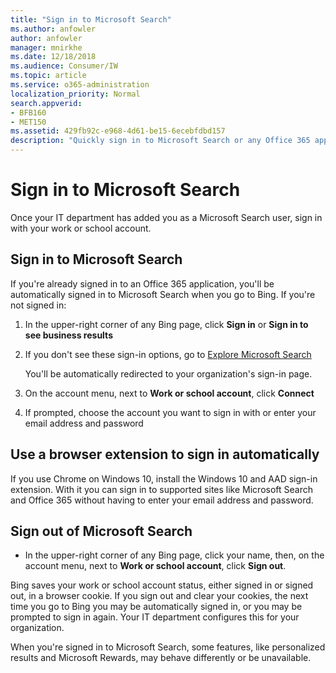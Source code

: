 ```yaml
---
title: "Sign in to Microsoft Search"
ms.author: anfowler
author: anfowler
manager: mnirkhe
ms.date: 12/18/2018
ms.audience: Consumer/IW
ms.topic: article
ms.service: o365-administration
localization_priority: Normal
search.appverid:
- BFB160
- MET150
ms.assetid: 429fb92c-e968-4d61-be15-6ecebfdbd157
description: "Quickly sign in to Microsoft Search or any Office 365 app with a work or school account"
---
```


# Sign in to Microsoft Search

Once your IT department has added you as a Microsoft Search user, sign in with your work or school account.
  
## Sign in to Microsoft Search

If you're already signed in to an Office 365 application, you'll be automatically signed in to Microsoft Search when you go to Bing. If you're not signed in:
  
1. In the upper-right corner of any Bing page, click **Sign in** or **Sign in to see business results**
    
2. If you don't see these sign-in options, go to [Explore Microsoft Search](https://go.microsoft.com/fwlink/?linkid=2017806)
    
    You'll be automatically redirected to your organization's sign-in page.
    
3. On the account menu, next to **Work or school account**, click **Connect**
    
4. If prompted, choose the account you want to sign in with or enter your email address and password
    
## Use a browser extension to sign in automatically

If you use Chrome on Windows 10, install the Windows 10 and AAD sign-in extension. With it you can sign in to supported sites like Microsoft Search and Office 365 without having to enter your email address and password.
  
## Sign out of Microsoft Search

- In the upper-right corner of any Bing page, click your name, then, on the account menu, next to **Work or school account**, click **Sign out**.
    
Bing saves your work or school account status, either signed in or signed out, in a browser cookie. If you sign out and clear your cookies, the next time you go to Bing you may be automatically signed in, or you may be prompted to sign in again. Your IT department configures this for your organization.
  
When you're signed in to Microsoft Search, some features, like personalized results and Microsoft Rewards, may behave differently or be unavailable.

  

